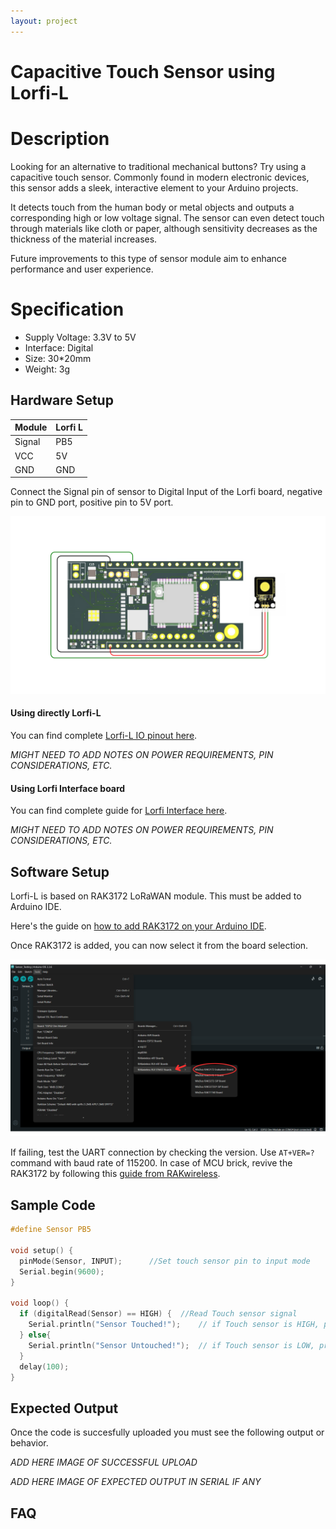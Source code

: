 ```yaml
---
layout: project
---
```


# Capacitive Touch Sensor using Lorfi-L

# Description

Looking for an alternative to traditional mechanical buttons? Try using a capacitive touch sensor. Commonly found in modern electronic devices, this sensor adds a sleek, interactive element to your Arduino projects.

It detects touch from the human body or metal objects and outputs a corresponding high or low voltage signal. The sensor can even detect touch through materials like cloth or paper, although sensitivity decreases as the thickness of the material increases.

Future improvements to this type of sensor module aim to enhance performance and user experience.


# Specification

- Supply Voltage: 3.3V to 5V
- Interface: Digital
- Size: 30*20mm
- Weight: 3g

## Hardware Setup 

|     Module    |   Lorfi L   |
|---------------|-------------|
| Signal        | PB5         |
| VCC           | 5V          |
| GND           | GND         |

Connect the Signal pin of sensor to Digital Input of the Lorfi board, negative pin to GND port, positive pin to 5V port.

<p style="text-align: center;">
  <img src="\assets\Images\LORFI_Components\Lorfi-L_Modules\5.png" alt="Centered Image" width="900" />
</p>

#### Using directly Lorfi-L

You can find complete <a href="/docs/Hardware_Guide.html">Lorfi-L IO pinout here</a>.

*MIGHT NEED TO ADD NOTES ON POWER REQUIREMENTS, PIN CONSIDERATIONS, ETC.*

#### Using Lorfi Interface board

You can find complete guide for <a href="/docs/Hardware_Guide.html">Lorfi Interface here</a>.

*MIGHT NEED TO ADD NOTES ON POWER REQUIREMENTS, PIN CONSIDERATIONS, ETC.*

## Software Setup

Lorfi-L is based on RAK3172 LoRaWAN module. This must be added to Arduino IDE.

Here's the guide on <a href="/docs/Software_Guide.html">how to add RAK3172 on your Arduino IDE</a>.

Once RAK3172 is added, you can now select it from the board selection.

<p style="text-align: center;">
  <img src="\assets\Images\LORFI_Components\Software-Guide_Images\Software_Guide4.png" alt="Centered Image" width="900" />
</p>

If failing, test the UART connection by checking the version. Use `AT+VER=?` command with baud rate of 115200. In case of MCU brick, revive the RAK3172 by following this [guide from RAKwireless](https://learn.rakwireless.com/hc/en-us/articles/26687606549911-How-To-Guide-STM32CubeProgrammer-for-RAK-Modules).

## **Sample Code**
```c
#define Sensor PB5

void setup() {
  pinMode(Sensor, INPUT);      //Set touch sensor pin to input mode
  Serial.begin(9600);
}

void loop() {
  if (digitalRead(Sensor) == HIGH) {  //Read Touch sensor signal
    Serial.println("Sensor Touched!");    // if Touch sensor is HIGH, print "Sensor Touched!"
  } else{
    Serial.println("Sensor Untouched!");  // if Touch sensor is LOW, print "Sensor Untouched!"
  }
  delay(100);
}
```

## Expected Output

Once the code is succesfully uploaded you must see the following output or behavior.

*ADD HERE IMAGE OF SUCCESSFUL UPLOAD*

*ADD HERE IMAGE OF EXPECTED OUTPUT IN SERIAL IF ANY*

## FAQ